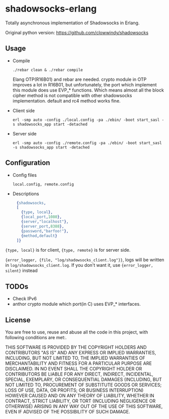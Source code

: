 shadowsocks-erlang
===========
Totally asynchronous implementation of Shadowsocks in Erlang.

Original python version: https://github.com/clowwindy/shadowsocks

Usage
-----------
* Compile

    `./rebar clean & ./rebar compile`

  Elang OTP(R16B01) and rebar are needed. crypto module in OTP improves a lot in R16B01, but unfortunately, the port which implement this module does use EVP_* functions. Which means almost all the block cipher method is not compatible with other shadowsocks implementation. 
  default and rc4 method works fine.
  
* Client side

    `erl -smp auto -config ./local.config -pa ./ebin/ -boot start_sasl -s shadowsocks_app start -detached`
* Server side
   
   `erl -smp auto -config ./remote.config -pa ./ebin/ -boot start_sasl -s shadowsocks_app start -detached`

Configuration
-----------
* Config files

    `local.config, remote.config`
* Descriptions

```erlang
     {shadowsocks,
     [
       {type, local},
       {local_port,1080},
       {server,"localhost"},
       {server_port,8388},
       {password,"barfoo!"},
       {method,default}
     ]}
```

`{type, local}` is for client, `{type, remote}` is for server side.

`{error_logger, {file, "log/shadowsocks_client.log"}}`, logs will be written 
in `log/shadowsocks_client.log`. If you don't want it, use `{error_logger, silent}` instead

TODOs
-----------
* Check IPv6
* anthor crypto module which port(in C) uses EVP_* interfaces.

License
-----------
You are free to use, reuse and abuse all the code in this project, with following conditions are met:.

THIS SOFTWARE IS PROVIDED BY THE COPYRIGHT HOLDERS AND CONTRIBUTORS "AS IS" AND ANY EXPRESS OR IMPLIED WARRANTIES, INCLUDING, BUT NOT LIMITED TO, THE IMPLIED WARRANTIES OF MERCHANTABILITY AND FITNESS FOR A PARTICULAR PURPOSE ARE DISCLAIMED. IN NO EVENT SHALL THE COPYRIGHT HOLDER OR CONTRIBUTORS BE LIABLE FOR ANY DIRECT, INDIRECT, INCIDENTAL, SPECIAL, EXEMPLARY, OR CONSEQUENTIAL DAMAGES (INCLUDING, BUT NOT LIMITED TO, PROCUREMENT OF SUBSTITUTE GOODS OR SERVICES; LOSS OF USE, DATA, OR PROFITS; OR BUSINESS INTERRUPTION) HOWEVER CAUSED AND ON ANY THEORY OF LIABILITY, WHETHER IN CONTRACT, STRICT LIABILITY, OR TORT (INCLUDING NEGLIGENCE OR OTHERWISE) ARISING IN ANY WAY OUT OF THE USE OF THIS SOFTWARE, EVEN IF ADVISED OF THE POSSIBILITY OF SUCH DAMAGE.
